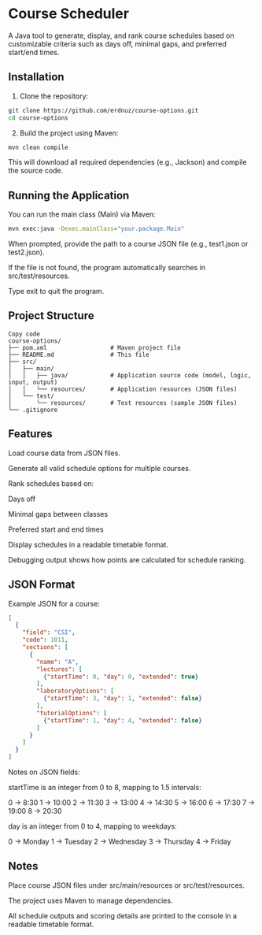 # Course Scheduler

A Java tool to generate, display, and rank course schedules based on customizable criteria such as days off, minimal gaps, and preferred start/end times.

## Installation

1. Clone the repository:

```bash
git clone https://github.com/erdnuz/course-options.git
cd course-options
```

2. Build the project using Maven:

```bash
mvn clean compile
```

This will download all required dependencies (e.g., Jackson) and compile the source code.

## Running the Application

You can run the main class (Main) via Maven:

```bash
mvn exec:java -Dexec.mainClass="your.package.Main"
```

When prompted, provide the path to a course JSON file (e.g., test1.json or test2.json).

If the file is not found, the program automatically searches in src/test/resources.

Type exit to quit the program.

## Project Structure

```text
Copy code
course-options/
├── pom.xml                  # Maven project file
├── README.md                # This file
├── src/
│   ├── main/
│   │   ├── java/            # Application source code (model, logic, input, output)
│   │   └── resources/       # Application resources (JSON files)
│   └── test/
│       └── resources/       # Test resources (sample JSON files)
└── .gitignore
```

## Features
Load course data from JSON files.

Generate all valid schedule options for multiple courses.

Rank schedules based on:

Days off

Minimal gaps between classes

Preferred start and end times

Display schedules in a readable timetable format.

Debugging output shows how points are calculated for schedule ranking.

## JSON Format

Example JSON for a course:

```json
[
  {
    "field": "CSI",
    "code": 1011,
    "sections": [
      {
        "name": "A",
        "lectures": [
          {"startTime": 0, "day": 0, "extended": true}
        ],
        "laboratoryOptions": [
          {"startTime": 3, "day": 1, "extended": false}
        ],
        "tutorialOptions": [
          {"startTime": 1, "day": 4, "extended": false}
        ]
      }
    ]
  }
]
``` 

Notes on JSON fields:

startTime is an integer from 0 to 8, mapping to 1.5 intervals:

0 -> 8:30
1 -> 10:00
2 -> 11:30
3 -> 13:00
4 -> 14:30
5 -> 16:00
6 -> 17:30
7 -> 19:00
8 -> 20:30

day is an integer from 0 to 4, mapping to weekdays:

0 -> Monday
1 -> Tuesday
2 -> Wednesday
3 -> Thursday
4 -> Friday

## Notes
Place course JSON files under src/main/resources or src/test/resources.

The project uses Maven to manage dependencies.

All schedule outputs and scoring details are printed to the console in a readable timetable format.
